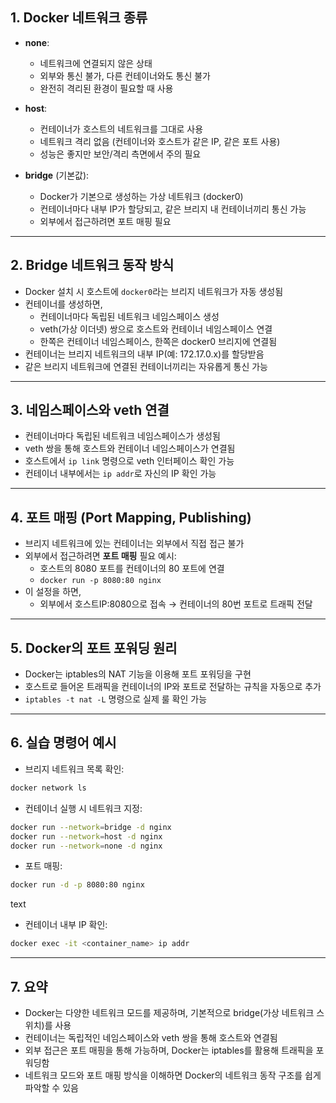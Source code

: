 ## 1. Docker 네트워크 종류

- **none**:  
  - 네트워크에 연결되지 않은 상태  
  - 외부와 통신 불가, 다른 컨테이너와도 통신 불가  
  - 완전히 격리된 환경이 필요할 때 사용
    
- **host**:  
  - 컨테이너가 호스트의 네트워크를 그대로 사용  
  - 네트워크 격리 없음 (컨테이너와 호스트가 같은 IP, 같은 포트 사용)  
  - 성능은 좋지만 보안/격리 측면에서 주의 필요

- **bridge** (기본값):  
  - Docker가 기본으로 생성하는 가상 네트워크 (docker0)  
  - 컨테이너마다 내부 IP가 할당되고, 같은 브리지 내 컨테이너끼리 통신 가능  
  - 외부에서 접근하려면 포트 매핑 필요

---

## 2. Bridge 네트워크 동작 방식

- Docker 설치 시 호스트에 `docker0`라는 브리지 네트워크가 자동 생성됨
- 컨테이너를 생성하면,  
  - 컨테이너마다 독립된 네트워크 네임스페이스 생성
  - veth(가상 이더넷) 쌍으로 호스트와 컨테이너 네임스페이스 연결
  - 한쪽은 컨테이너 네임스페이스, 한쪽은 docker0 브리지에 연결됨
- 컨테이너는 브리지 네트워크의 내부 IP(예: 172.17.0.x)를 할당받음
- 같은 브리지 네트워크에 연결된 컨테이너끼리는 자유롭게 통신 가능

---

## 3. 네임스페이스와 veth 연결

- 컨테이너마다 독립된 네트워크 네임스페이스가 생성됨
- veth 쌍을 통해 호스트와 컨테이너 네임스페이스가 연결됨
- 호스트에서 `ip link` 명령으로 veth 인터페이스 확인 가능
- 컨테이너 내부에서는 `ip addr`로 자신의 IP 확인 가능

---

## 4. 포트 매핑 (Port Mapping, Publishing)

- 브리지 네트워크에 있는 컨테이너는 외부에서 직접 접근 불가
- 외부에서 접근하려면 **포트 매핑** 필요
  예시:  
  - 호스트의 8080 포트를 컨테이너의 80 포트에 연결  
  - `docker run -p 8080:80 nginx`
- 이 설정을 하면,  
  - 외부에서 호스트IP:8080으로 접속 → 컨테이너의 80번 포트로 트래픽 전달

---

## 5. Docker의 포트 포워딩 원리

- Docker는 iptables의 NAT 기능을 이용해 포트 포워딩을 구현
- 호스트로 들어온 트래픽을 컨테이너의 IP와 포트로 전달하는 규칙을 자동으로 추가
- `iptables -t nat -L` 명령으로 실제 룰 확인 가능

---

## 6. 실습 명령어 예시

- 브리지 네트워크 목록 확인:
```bash
docker network ls
```
- 컨테이너 실행 시 네트워크 지정:
```bash
docker run --network=bridge -d nginx
docker run --network=host -d nginx
docker run --network=none -d nginx
```


- 포트 매핑:
```bash
docker run -d -p 8080:80 nginx
```
text
- 컨테이너 내부 IP 확인:
```bash
docker exec -it <container_name> ip addr
```

---

## 7. 요약

- Docker는 다양한 네트워크 모드를 제공하며, 기본적으로 bridge(가상 네트워크 스위치)를 사용
- 컨테이너는 독립적인 네임스페이스와 veth 쌍을 통해 호스트와 연결됨
- 외부 접근은 포트 매핑을 통해 가능하며, Docker는 iptables를 활용해 트래픽을 포워딩함
- 네트워크 모드와 포트 매핑 방식을 이해하면 Docker의 네트워크 동작 구조를 쉽게 파악할 수 있음
